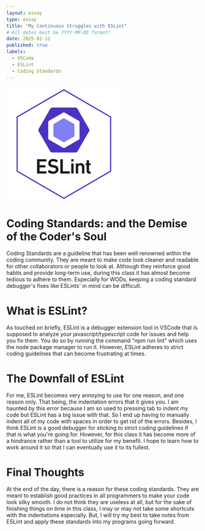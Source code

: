 ```yaml
---
layout: essay
type: essay
title: "My Continuous Struggles with ESLint"
# All dates must be YYYY-MM-DD format!
date: 2025-02-12
published: true
labels:
  - VSCode
  - ESLint
  - Coding Standards
---
```


<img width="300px" class="rounded float-start pe-4" src="../img/eslint.png">


# Coding Standards: and the Demise of the Coder's Soul
Coding Standards are a guideline that has been well renowned within the coding community. They are meant to make code look cleaner and readable for other collaborators or people to look at. Although they reinforce good habits and provide long-term use, during this class it has almost become tedious to adhere to them. Especially for WODs, keeping a coding standard debugger's fixes like ESLints' in mind can be difficult.


# What is ESLint?
As touched on briefly, ESLint is a debugger extension tool in VSCode that is supposed to analyze your javascript/typescript code for issues and help you fix them. You do so by running the command "npm run lint" which uses the node package manager to run it. However, ESLint adheres to strict coding guidelines that can become frustrating at times.


# The Downfall of ESLint
For me, ESLint becomes very annoying to use for one reason, and one reason only. That being, the indentation errors that it gives you. I am haunted by this error because I am so used to pressing tab to indent my code but ESLint has a big issue with that. So I end up having to manually indent all of my code with spaces in order to get rid of the errors. Besides, I think ESLint is a good debugger for sticking to strict coding guidelines if that is what you're going for. However, for this class it has become more of a hindrance rather than a tool to utilize for my benefit. I hope to learn how to work around it so that I can eventually use it to its fullest.


# Final Thoughts
At the end of the day, there is a reason for these coding standards. They are meant to establish good practices in all programmers to make your code look silky smooth. I do not think they are useless at all, but for the sake of finishing things on time in this class, I may or may not take some shortcuts with the indentations especially. But, I will try my best to take notes from ESLint and apply these standards into my programs going forward.
